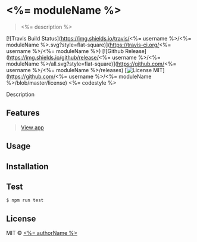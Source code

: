 # <%= moduleName %>

> <%= description %>

[![Travis Build Status](https://img.shields.io/travis/<%= username %>/<%= moduleName %>.svg?style=flat-square)](https://travis-ci.org/<%= username %>/<%= moduleName %>)
[![Github Release](https://img.shields.io/github/release/<%= username %>/<%= moduleName %>/all.svg?style=flat-square)](https://github.com/<%= username %>/<%= moduleName %>/releases)
[![License MIT](https://img.shields.io/badge/license-MIT-green.svg?style=flat-square)](https://github.com/<%= username %>/<%= moduleName %>/blob/master/license)
<%= codestyle %>

Description

## Features

> [View app]( URL )

## Usage

## Installation

## Test

```
$ npm run test
```

## License

MIT © [<%= authorName %>](<%= authorUrl %>)
